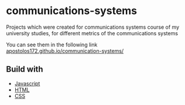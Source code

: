 # communications-systems
Projects which were created for communications systems course of my university studies, for different metrics of the communications systems

You can see them in the following link [apostolos172.github.io/communication-systems/](https://apostolos172.github.io/communication-systems/)

## Build with
- [Javascript](https://developer.mozilla.org/en-US/docs/Web/JavaScript)
- [HTML](https://developer.mozilla.org/en-US/docs/Web/HTML)
- [CSS](https://developer.mozilla.org/en-US/docs/Web/CSS/Reference)